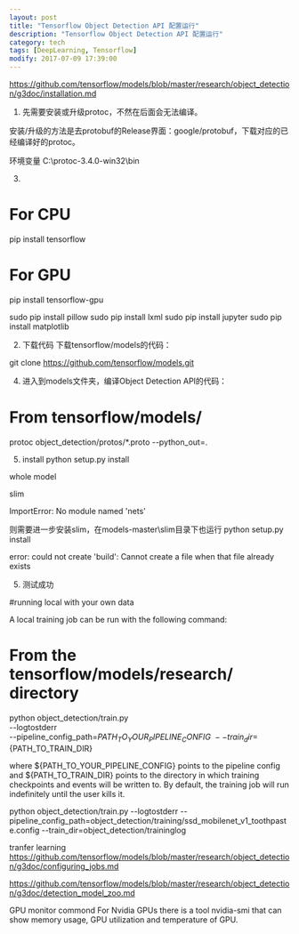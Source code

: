 ```yaml
---
layout: post
title: "Tensorflow Object Detection API 配置运行"
description: "Tensorflow Object Detection API 配置运行"
category: tech
tags: [DeepLearning, Tensorflow]
modify: 2017-07-09 17:39:00
---
```


https://github.com/tensorflow/models/blob/master/research/object_detection/g3doc/installation.md



1. 先需要安装或升级protoc，不然在后面会无法编译。

安装/升级的方法是去protobuf的Release界面：google/protobuf，下载对应的已经编译好的protoc。

环境变量
C:\protoc-3.4.0-win32\bin



3. 
# For CPU
pip install tensorflow
# For GPU
pip install tensorflow-gpu

sudo pip install pillow
sudo pip install lxml
sudo pip install jupyter
sudo pip install matplotlib


2. 下载代码 
下载tensorflow/models的代码：

git clone https://github.com/tensorflow/models.git

4. 进入到models文件夹，编译Object Detection API的代码：

# From tensorflow/models/
protoc object_detection/protos/*.proto --python_out=.





5. install
python setup.py install

whole model

slim

ImportError: No module named 'nets'

则需要进一步安装slim，在models-master\slim目录下也运行
python setup.py install

error: could not create 'build': Cannot create a file when that file already exists



5. 测试成功


#running local with your own data


A local training job can be run with the following command:

# From the tensorflow/models/research/ directory
python object_detection/train.py \
    --logtostderr \
    --pipeline_config_path=${PATH_TO_YOUR_PIPELINE_CONFIG} \
    --train_dir=${PATH_TO_TRAIN_DIR}

where ${PATH_TO_YOUR_PIPELINE_CONFIG} points to the pipeline config and ${PATH_TO_TRAIN_DIR} points to the directory in which training checkpoints and events will be written to. By default, the training job will run indefinitely until the user kills it.


python object_detection/train.py --logtostderr --pipeline_config_path=object_detection/training/ssd_mobilenet_v1_toothpaste.config --train_dir=object_detection/traininglog



tranfer learning
https://github.com/tensorflow/models/blob/master/research/object_detection/g3doc/configuring_jobs.md

https://github.com/tensorflow/models/blob/master/research/object_detection/g3doc/detection_model_zoo.md




GPU monitor commond
For Nvidia GPUs there is a tool nvidia-smi that can show memory usage, GPU utilization and temperature of GPU. 